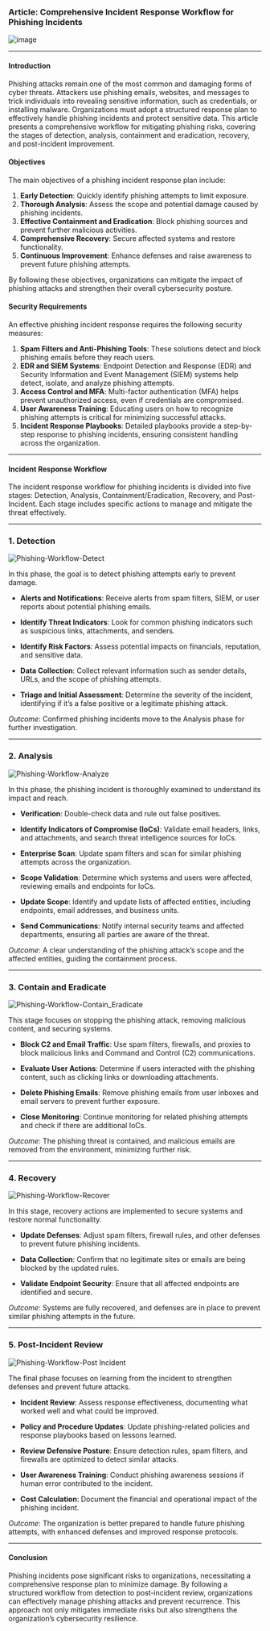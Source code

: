 ### Article: Comprehensive Incident Response Workflow for Phishing Incidents

![image](https://github.com/user-attachments/assets/23bd81b9-cf04-4fea-84cc-cd1a4557b5f5)

---

#### Introduction

Phishing attacks remain one of the most common and damaging forms of cyber threats. Attackers use phishing emails, websites, and messages to trick individuals into revealing sensitive information, such as credentials, or installing malware. Organizations must adopt a structured response plan to effectively handle phishing incidents and protect sensitive data. This article presents a comprehensive workflow for mitigating phishing risks, covering the stages of detection, analysis, containment and eradication, recovery, and post-incident improvement.

#### Objectives

The main objectives of a phishing incident response plan include:

1. **Early Detection**: Quickly identify phishing attempts to limit exposure.
2. **Thorough Analysis**: Assess the scope and potential damage caused by phishing incidents.
3. **Effective Containment and Eradication**: Block phishing sources and prevent further malicious activities.
4. **Comprehensive Recovery**: Secure affected systems and restore functionality.
5. **Continuous Improvement**: Enhance defenses and raise awareness to prevent future phishing attempts.

By following these objectives, organizations can mitigate the impact of phishing attacks and strengthen their overall cybersecurity posture.

#### Security Requirements

An effective phishing incident response requires the following security measures:

1. **Spam Filters and Anti-Phishing Tools**: These solutions detect and block phishing emails before they reach users.
2. **EDR and SIEM Systems**: Endpoint Detection and Response (EDR) and Security Information and Event Management (SIEM) systems help detect, isolate, and analyze phishing attempts.
3. **Access Control and MFA**: Multi-factor authentication (MFA) helps prevent unauthorized access, even if credentials are compromised.
4. **User Awareness Training**: Educating users on how to recognize phishing attempts is critical for minimizing successful attacks.
5. **Incident Response Playbooks**: Detailed playbooks provide a step-by-step response to phishing incidents, ensuring consistent handling across the organization.

---

#### Incident Response Workflow

The incident response workflow for phishing incidents is divided into five stages: Detection, Analysis, Containment/Eradication, Recovery, and Post-Incident. Each stage includes specific actions to manage and mitigate the threat effectively.

---

### 1. Detection

![Phishing-Workflow-Detect](https://github.com/user-attachments/assets/2b1194d6-0638-4a2e-975d-ea47958a00ab)

In this phase, the goal is to detect phishing attempts early to prevent damage.

- **Alerts and Notifications**: Receive alerts from spam filters, SIEM, or user reports about potential phishing emails.
  
- **Identify Threat Indicators**: Look for common phishing indicators such as suspicious links, attachments, and senders.
  
- **Identify Risk Factors**: Assess potential impacts on financials, reputation, and sensitive data.
  
- **Data Collection**: Collect relevant information such as sender details, URLs, and the scope of phishing attempts.
  
- **Triage and Initial Assessment**: Determine the severity of the incident, identifying if it’s a false positive or a legitimate phishing attack.

*Outcome*: Confirmed phishing incidents move to the Analysis phase for further investigation.

---

### 2. Analysis

![Phishing-Workflow-Analyze](https://github.com/user-attachments/assets/6a47fd29-0e41-4761-a0c0-ab9fb198d710)

In this phase, the phishing incident is thoroughly examined to understand its impact and reach.

- **Verification**: Double-check data and rule out false positives.
  
- **Identify Indicators of Compromise (IoCs)**: Validate email headers, links, and attachments, and search threat intelligence sources for IoCs.
  
- **Enterprise Scan**: Update spam filters and scan for similar phishing attempts across the organization.
  
- **Scope Validation**: Determine which systems and users were affected, reviewing emails and endpoints for IoCs.
  
- **Update Scope**: Identify and update lists of affected entities, including endpoints, email addresses, and business units.
  
- **Send Communications**: Notify internal security teams and affected departments, ensuring all parties are aware of the threat.

*Outcome*: A clear understanding of the phishing attack’s scope and the affected entities, guiding the containment process.

---

### 3. Contain and Eradicate

![Phishing-Workflow-Contain_Eradicate](https://github.com/user-attachments/assets/7a8d145a-9edc-48a4-a7bd-f860f53a6ef2)

This stage focuses on stopping the phishing attack, removing malicious content, and securing systems.

- **Block C2 and Email Traffic**: Use spam filters, firewalls, and proxies to block malicious links and Command and Control (C2) communications.
  
- **Evaluate User Actions**: Determine if users interacted with the phishing content, such as clicking links or downloading attachments.
  
- **Delete Phishing Emails**: Remove phishing emails from user inboxes and email servers to prevent further exposure.
  
- **Close Monitoring**: Continue monitoring for related phishing attempts and check if there are additional IoCs.

*Outcome*: The phishing threat is contained, and malicious emails are removed from the environment, minimizing further risk.

---

### 4. Recovery

![Phishing-Workflow-Recover](https://github.com/user-attachments/assets/b56f3e3c-ef9b-4a03-b84f-88a66a8ae14e)

In this stage, recovery actions are implemented to secure systems and restore normal functionality.

- **Update Defenses**: Adjust spam filters, firewall rules, and other defenses to prevent future phishing incidents.
  
- **Data Collection**: Confirm that no legitimate sites or emails are being blocked by the updated rules.
  
- **Validate Endpoint Security**: Ensure that all affected endpoints are identified and secure.

*Outcome*: Systems are fully recovered, and defenses are in place to prevent similar phishing attempts in the future.

---

### 5. Post-Incident Review

![Phishing-Workflow-Post Incident](https://github.com/user-attachments/assets/c3e855e1-16eb-4cc8-a510-35e9a9a5a24c)

The final phase focuses on learning from the incident to strengthen defenses and prevent future attacks.

- **Incident Review**: Assess response effectiveness, documenting what worked well and what could be improved.
  
- **Policy and Procedure Updates**: Update phishing-related policies and response playbooks based on lessons learned.
  
- **Review Defensive Posture**: Ensure detection rules, spam filters, and firewalls are optimized to detect similar attacks.
  
- **User Awareness Training**: Conduct phishing awareness sessions if human error contributed to the incident.
  
- **Cost Calculation**: Document the financial and operational impact of the phishing incident.

*Outcome*: The organization is better prepared to handle future phishing attempts, with enhanced defenses and improved response protocols.

---

#### Conclusion

Phishing incidents pose significant risks to organizations, necessitating a comprehensive response plan to minimize damage. By following a structured workflow from detection to post-incident review, organizations can effectively manage phishing attacks and prevent recurrence. This approach not only mitigates immediate risks but also strengthens the organization’s cybersecurity resilience.

